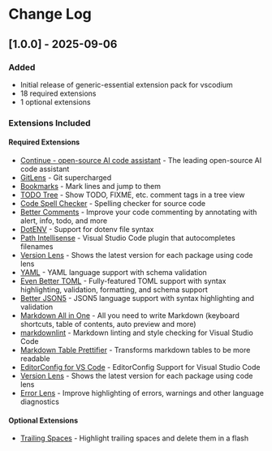 # Change Log

## [1.0.0] - 2025-09-06

### Added

- Initial release of generic-essential extension pack for vscodium
- 18 required extensions
- 1 optional extensions

### Extensions Included

#### Required Extensions

- [Continue - open-source AI code assistant](https://open-vsx.org/extension/Continue/continue) - The leading open-source AI code assistant
- [GitLens](https://open-vsx.org/extension/eamodio/gitlens) - Git supercharged
- [Bookmarks](https://marketplace.visualstudio.com/items?itemName=alefragnani.bookmarks) - Mark lines and jump to them
- [TODO Tree](https://marketplace.visualstudio.com/items?itemName=gruntfuggly.todo-tree) - Show TODO, FIXME, etc. comment tags in a tree view
- [Code Spell Checker](https://marketplace.visualstudio.com/items?itemName=streetsidesoftware.code-spell-checker) - Spelling checker for source code
- [Better Comments](https://marketplace.visualstudio.com/items?itemName=aaron-bond.better-comments) - Improve your code commenting by annotating with alert, info, todo, and more
- [DotENV](https://open-vsx.org/extension/mikestead/dotenv) - Support for dotenv file syntax
- [Path Intellisense](https://open-vsx.org/extension/christian-kohler/path-intellisense) - Visual Studio Code plugin that autocompletes filenames
- [Version Lens](https://open-vsx.org/extension/pflannery/vscode-versionlens) - Shows the latest version for each package using code lens
- [YAML](https://marketplace.visualstudio.com/items?itemName=redhat.vscode-yaml) - YAML language support with schema validation
- [Even Better TOML](https://open-vsx.org/extension/tamasfe/even-better-toml) - Fully-featured TOML support with syntax highlighting, validation, formatting, and schema support
- [Better JSON5](https://open-vsx.org/extension/BlueGlassBlock/better-json5) - JSON5 language support with syntax highlighting and validation
- [Markdown All in One](https://marketplace.visualstudio.com/items?itemName=yzhang.markdown-all-in-one) - All you need to write Markdown (keyboard shortcuts, table of contents, auto preview and more)
- [markdownlint](https://marketplace.visualstudio.com/items?itemName=davidanson.vscode-markdownlint) - Markdown linting and style checking for Visual Studio Code
- [Markdown Table Prettifier](https://marketplace.visualstudio.com/items?itemName=darkriszty.markdown-table-prettify) - Transforms markdown tables to be more readable
- [EditorConfig for VS Code](https://open-vsx.org/extension/editorconfig/editorconfig) - EditorConfig Support for Visual Studio Code
- [Version Lens](https://open-vsx.org/extension/pflannery/vscode-versionlens) - Shows the latest version for each package using code lens
- [Error Lens](https://open-vsx.org/extension/usernamehw/errorlens) - Improve highlighting of errors, warnings and other language diagnostics

#### Optional Extensions

- [Trailing Spaces](https://open-vsx.org/extension/shardulm94/trailing-spaces) - Highlight trailing spaces and delete them in a flash
